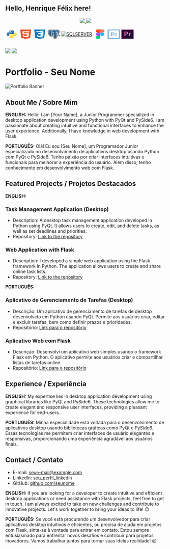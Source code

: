 ## Hello, Henrique Félix here!
<div align="center">
  <a href="https://github.com/ricksfelix">
  <img height="180em" src="https://github-readme-stats.vercel.app/api?username=ricksfelix&show_icons=true&theme=chartreuse-dark&include_all_commits=true&count_private=true"/>
  <img height="180em" src="https://github-readme-stats.vercel.app/api/top-langs/?username=ricksfelix&layout=compact&langs_count=7&theme=chartreuse-dark"/>
</div>
<div style="display: inline_block"><br>
  <img align="center" alt="Python" height="30" width="40" src="https://raw.githubusercontent.com/devicons/devicon/master/icons/python/python-original.svg">
  <img align="center" alt="HTML" height="30" width="40" src="https://raw.githubusercontent.com/devicons/devicon/master/icons/html5/html5-original.svg">
  <img align="center" alt="CSS" height="30" width="40" src="https://raw.githubusercontent.com/devicons/devicon/master/icons/css3/css3-original.svg">
  <img align="center" alt="POSTGRES" height="30" width="40" src="https://raw.githubusercontent.com/devicons/devicon/master/icons/postgresql/postgresql-original.svg">
  <img align="center" alt="SQLSERVER" height="30" width="40 src="https://cdn.jsdelivr.net/gh/devicons/devicon/icons/microsoftsqlserver/microsoftsqlserver-plain-wordmark.svg">
  <img align="center" alt="Figma" height="30" width="40" src="https://raw.githubusercontent.com/devicons/devicon/2ae2a900d2f041da66e950e4d48052658d850630/icons/figma/figma-original.svg">
  <img align="center" alt="Photoshop" height="30" width="40" src="https://raw.githubusercontent.com/devicons/devicon/2ae2a900d2f041da66e950e4d48052658d850630/icons/photoshop/photoshop-line.svg">
  <img align="center" alt="Premiere" height="30" width="40" src="https://raw.githubusercontent.com/devicons/devicon/2ae2a900d2f041da66e950e4d48052658d850630/icons/premierepro/premierepro-original.svg">
  
  ##
 
<div>
  <a href="https://instagram.com/" target="_blank"><img src="https://img.shields.io/badge/-Instagram-%23E4405F?style=for-the-badge&logo=instagram&logoColor=white" target="_blank"></a>
  <a href="https://www.linkedin.com/in/ricksfelix" target="_blank"><img src="https://img.shields.io/badge/-LinkedIn-%230077B5?style=for-the-badge&logo=linkedin&logoColor=white" target="_blank"></a>

# Portfolio - Seu Nome

![Portfolio Banner](link_para_banner.png)

## About Me / Sobre Mim

**ENGLISH:**
Hello! I am [Your Name], a Junior Programmer specialized in desktop application development using Python with PyQt and PySide6. I am passionate about creating intuitive and functional interfaces to enhance the user experience. Additionally, I have knowledge in web development with Flask.

**PORTUGUÊS:**
Olá! Eu sou [Seu Nome], um Programador Junior especializado no desenvolvimento de aplicativos desktop usando Python com PyQt e PySide6. Tenho paixão por criar interfaces intuitivas e funcionais para melhorar a experiência do usuário. Além disso, tenho conhecimento em desenvolvimento web com Flask.

## Featured Projects / Projetos Destacados

**ENGLISH:**

### Task Management Application (Desktop)

- Description: A desktop task management application developed in Python using PyQt. It allows users to create, edit, and delete tasks, as well as set deadlines and priorities.
- Repository: [Link to the repository](https://github.com/yourname/desktop-app)

### Web Application with Flask

- Description: I developed a simple web application using the Flask framework in Python. The application allows users to create and share online task lists.
- Repository: [Link to the repository](https://github.com/yourname/web-app-flask)

**PORTUGUÊS:**

### Aplicativo de Gerenciamento de Tarefas (Desktop)

- Descrição: Um aplicativo de gerenciamento de tarefas de desktop desenvolvido em Python usando PyQt. Permite aos usuários criar, editar e excluir tarefas, bem como definir prazos e prioridades.
- Repositório: [Link para o repositório](https://github.com/seunome/aplicativo-desktop)

### Aplicativo Web com Flask

- Descrição: Desenvolvi um aplicativo web simples usando o framework Flask em Python. O aplicativo permite aos usuários criar e compartilhar listas de tarefas online.
- Repositório: [Link para o repositório](https://github.com/seunome/aplicativo-web-flask)

## Experience / Experiência

**ENGLISH:**
My expertise lies in desktop application development using graphical libraries like PyQt and PySide6. These technologies allow me to create elegant and responsive user interfaces, providing a pleasant experience for end-users.

**PORTUGUÊS:**
Minha especialidade está voltada para o desenvolvimento de aplicativos desktop usando bibliotecas gráficas como PyQt e PySide6. Essas tecnologias me permitem criar interfaces de usuário elegantes e responsivas, proporcionando uma experiência agradável aos usuários finais.

## Contact / Contato

- E-mail: seue-mail@example.com
- LinkedIn: [seu_perfil_linkedin](https://www.linkedin.com/in/seu_perfil_linkedin)
- GitHub: [github.com/seunome](https://github.com/seunome)

**ENGLISH:**
If you are looking for a developer to create intuitive and efficient desktop applications or need assistance with Flask projects, feel free to get in touch. I am always excited to take on new challenges and contribute to innovative projects. Let's work together to bring your ideas to life! 😉

**PORTUGUÊS:**
Se você está procurando um desenvolvedor para criar aplicativos desktop intuitivos e eficientes, ou precisa de ajuda em projetos com Flask, sinta-se à vontade para entrar em contato. Estou sempre entusiasmado para enfrentar novos desafios e contribuir para projetos inovadores. Vamos trabalhar juntos para tornar suas ideias realidade! 😉
